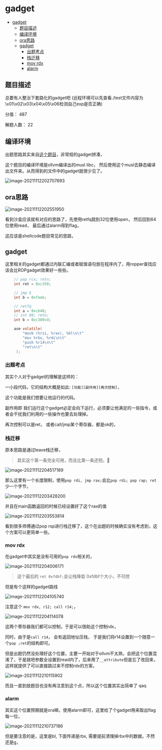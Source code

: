 # gadget 

* [gadget](#gadget)
   * [题目描述](#题目描述)
   * [编译环境](#编译环境)
   * [ora思路](#ora思路)
   * [gadget](#gadget-1)
      * [出题考点](#出题考点)
      * [栈迁移](#栈迁移)
      * [mov rdx](#mov-rdx)
      * [alarm](#alarm)

## 题目描述

总要有人整治下套路化的gadget吧 (远程环境可以先查看./test文件内容为\x01\x02\x03\x04\x05\x06检测自己exp是否正确)

分值： 487

解题人数： 22



## 编译环境

出题思路其实来自[这个题目]()，非常规的gadget拼凑，

这个题目的编译环境是ollvm编译出的musl libc， 然后使用这个musl去静态编译出文件来。从而得到的文件中的gadget就很少见了。

![image-20211112202707893](https://s2.loli.net/2022/01/02/m4PVCEkhUFo3jOd.png)

## ora思路

![image-20211112202551950](https://s2.loli.net/2022/01/02/RpgawNKQUcSYTs6.png)

看到沙盒应该就有对应的思路了，先使用retfq跳到32位使用open， 然后回到64位使用read， 最后通过alarm得到flag， 

这应该是shellcode题目常见的思路，

## gadget

这里相关的gadget都通过内联汇编或者赋值语句放在程序内了，用ropper查找应该会比ROPgadget效果好一些些。

```c
    // pop rcx; retn;
    int ret = 0xc359;

    // jmp $ 
    int b = 0xfeeb;

    // retfq
    int a = 0xcb48;
    // int 80; retn;
    int b = 0xc380cd;

    asm volatile(
        "movb (%rsi, %rax), %bl\n\t"
        "mov %rbx, %rdi\n\t"
        "push %r14\n\t"
        "ret\n\t"
     );
```

### 出题考点

其实个人对于gadget的理解是这样的： 

一小段代码，它的结构大概是如此: `[功能][副作用][再次控制]`， 

这个功能是我们想要让他运行的代码。

副作用即 我们运行这个gadget必定会向下运行，必须要让他满足的一些指令，或者会干扰我们利用的一些操作也要去处理掉。

再次控制可以是ret， 或者call/jmp某个寄存器，都是ok的，

### 栈迁移

原本思路是通过leave栈迁移，

> 其实这个第一条完全可用，而且比第一条还短。🧐

![image-20211112204517189](https://s2.loli.net/2022/01/02/VAOEFwbgzYXvopI.png)

那么这里有一个长度限制，使用`pop rdi, jmp rax;`会比`pop rdi; pop rap; ret`少一个字节，

![image-20211112203428200](https://s2.loli.net/2022/01/02/aK1pwkNObcFLfsM.png)

并且在main函数返回的时候已经设置好了这个rax的值

![image-20211112203553814](https://s2.loli.net/2022/01/02/wHzkxYv2j3fnL5p.png)

看到很多师傅通过pop rsp进行栈迁移了，这个在出题的时候确实没有考虑到，这个方案可以更简单一些。

### mov rdx

在gadget中其实是没有可用的`pop rdx`相关的，

![image-20211112204006171](https://s2.loli.net/2022/01/02/pu7C4XxWrbVJE8g.png)

> 这个最后的 `ret 0xfdbf;`会让栈降低 0xfdbf个大小，不可控

但是有个这样的gadget路线

![image-20211112204105740](https://s2.loli.net/2022/01/02/JtPZqQO8ilGkEMj.png)

注意这个 `mov rdx, r12; call r14;`， 

![image-20211112204114078](https://s2.loli.net/2022/01/02/Oy6nKwGFizVC7R4.png)

这两个寄存器我们都可以控制，于是可以借助这个控制rdx， 

同时，由于是`call r14`， 会有返回地址压栈， 于是我们将r14设置到一个随意一个`pop ;ret`的结构即可。



但是出题仍然没处理好这个位置，主要一开始对于ollvm不太熟，会把这个位置混淆了，于是就吧参数全设置到read内了，后来用了`__attribute`但是忘了改回来，这样就提供了可以直接跳过来不控制rdx的方案，

![image-20211112210115902](https://s2.loli.net/2022/01/02/YPoigtFuK8mRfAs.png)

而且一直到放题目也没有再注意到这个点，所以这个位置其实出简单了 qaq

### alarm 

其实这个位置预期就是ora嘛，使用alarm即可，这里给了个gadget用来取出flag每一位，

![image-20211112210737186](https://s2.loli.net/2022/01/02/skQcNqREtIgf6vi.png)

但是要注意的是，这里是bl, 下面传递是rbx, 需要提前清理掉rbx中的数据，不然还是g， 

